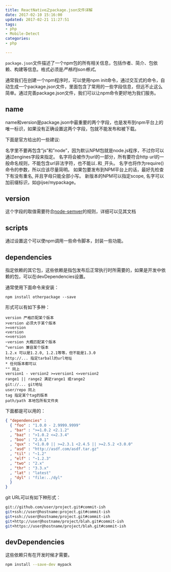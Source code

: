```yaml
---
title: ReactNative之package.json文件详解
date: 2017-02-10 15:16:00
updated: 2017-02-21 11:27:51
tags: 
- php
- Mobile-Detect
categories: 
- php

---
```

`package.json`文件描述了一个npm包的所有相关信息，包括作者、简介、包依赖、构建等信息。格式必须是*严格的json格式*。

通常我们在创建一个npm程序时，可以使用npm init命令，通过交互式的命令，自动生成一个package.json文件，里面包含了常用的一些字段信息，但远不止这么简单。通过完善package.json文件，我们可以让npm命令更好地为我们服务。

## name

name和version是package.json中最重要的两个字段，也是发布到npm平台上的唯一标识，如果没有正确设置这两个字段，包就不能发布和被下载。

下面是官方给出的一些建议:

名字里不要再包含”js”和”node”，因为默认NPM包就是node.js程序，不过你可以通过engines字段来指定。
名字将会被作为url的一部分，所有要符合http url的一般命名规则，不能包含url非法字符，也不能以`.`和`_`开头。
名字也将作为require()命令的参数，所以应该尽量简明。
如果包要发布到NPM平台上的话，最好先检查下有没有重名, 并且字母只能全部小写。
新版本的NPM可以指定scope, 名字可以加前缀标识，如@ijse/mypackage。


<!--more-->


## version

这个字段的取值需要符合[node-semver](https://github.com/isaacs/node-semver)的规则，详细可以见其文档

## scripts

通过设置这个可以使npm调用一些命令脚本，封装一些功能。

## dependencies

指定依赖的其它包，这些依赖是指包发布后正常执行时所需要的，如果是开发中依赖的包，可以在devDependencies设置。

通常使用下面命令来安装：
```
npm install otherpackage --save
```
形式可以有如下多种：
```
version 严格匹配某个版本
>version 必须大于某个版本
>=version
<version
<=version
~version 大概匹配某个版本
^version 兼容某个版本
1.2.x 可以是1.2.0, 1.2.1等等，但不能是1.3.0
http://... 指定tarball的url地址
* 任何版本都可以
"" 同上
version1 - version2 >=version1 <=version2
range1 || range2 满足range1 或range2
git://... git地址
user/repo 同上
tag 指定某个tag的版本
path/path 本地包所有文件夹
```
下面都是可以用的：
```json
{ "dependencies" :
  { "foo" : "1.0.0 - 2.9999.9999"
  , "bar" : ">=1.0.2 <2.1.2"
  , "baz" : ">1.0.2 <=2.3.4"
  , "boo" : "2.0.1"
  , "qux" : "<1.0.0 || >=2.3.1 <2.4.5 || >=2.5.2 <3.0.0"
  , "asd" : "http://asdf.com/asdf.tar.gz"
  , "til" : "~1.2"
  , "elf" : "~1.2.3"
  , "two" : "2.x"
  , "thr" : "3.3.x"
  , "lat" : "latest"
  , "dyl" : "file:../dyl"
  }
}
```
git URL可以有如下种形式：
```bash
git://github.com/user/project.git#commit-ish  
git+ssh://user@hostname:project.git#commit-ish  
git+ssh://user@hostname/project.git#commit-ish  
git+http://user@hostname/project/blah.git#commit-ish  
git+https://user@hostname/project/blah.git#commit-ish
```
## devDependencies

这些依赖只有在开发时候才需要。
```bash
npm install --save-dev mypack
```